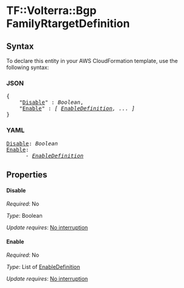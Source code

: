 # TF::Volterra::Bgp FamilyRtargetDefinition

## Syntax

To declare this entity in your AWS CloudFormation template, use the following syntax:

### JSON

<pre>
{
    "<a href="#disable" title="Disable">Disable</a>" : <i>Boolean</i>,
    "<a href="#enable" title="Enable">Enable</a>" : <i>[ <a href="enabledefinition.md">EnableDefinition</a>, ... ]</i>
}
</pre>

### YAML

<pre>
<a href="#disable" title="Disable">Disable</a>: <i>Boolean</i>
<a href="#enable" title="Enable">Enable</a>: <i>
      - <a href="enabledefinition.md">EnableDefinition</a></i>
</pre>

## Properties

#### Disable

_Required_: No

_Type_: Boolean

_Update requires_: [No interruption](https://docs.aws.amazon.com/AWSCloudFormation/latest/UserGuide/using-cfn-updating-stacks-update-behaviors.html#update-no-interrupt)

#### Enable

_Required_: No

_Type_: List of <a href="enabledefinition.md">EnableDefinition</a>

_Update requires_: [No interruption](https://docs.aws.amazon.com/AWSCloudFormation/latest/UserGuide/using-cfn-updating-stacks-update-behaviors.html#update-no-interrupt)

